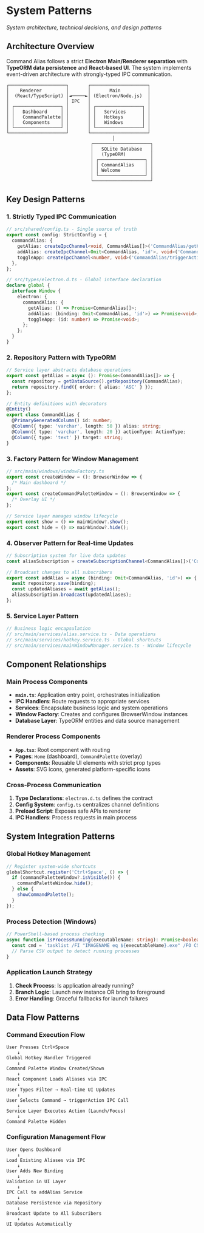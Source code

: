 # System Patterns

_System architecture, technical decisions, and design patterns_

## Architecture Overview

Command Alias follows a strict **Electron Main/Renderer separation** with **TypeORM data persistence** and **React-based UI**. The system implements event-driven architecture with strongly-typed IPC communication.

```
┌─────────────────────┐       ┌─────────────────────┐
│    Renderer         │       │       Main          │
│  (React/TypeScript) │◄─────►│ (Electron/Node.js)  │
│                     │ IPC   │                     │
│ ┌─────────────────┐ │       │ ┌─────────────────┐ │
│ │   Dashboard     │ │       │ │   Services      │ │
│ │   CommandPalette│ │       │ │   Hotkeys       │ │
│ │   Components    │ │       │ │   Windows       │ │
│ └─────────────────┘ │       │ └─────────────────┘ │
└─────────────────────┘       └─────────────────────┘
                                       │
                               ┌─────────────────────┐
                               │   SQLite Database   │
                               │   (TypeORM)         │
                               │ ┌─────────────────┐ │
                               │ │ CommandAlias    │ │
                               │ │ Welcome         │ │
                               │ └─────────────────┘ │
                               └─────────────────────┘
```

## Key Design Patterns

### 1. **Strictly Typed IPC Communication**

```typescript
// src/shared/config.ts - Single source of truth
export const config: StrictConfig = {
  commandAlias: {
    getAlias: createIpcChannel<void, CommandAlias[]>('CommandAlias/getKeyBindings'),
    addAlias: createIpcChannel<Omit<CommandAlias, 'id'>, void>('CommandAlias/addBinding'),
    toggleApp: createIpcChannel<number, void>('CommandAlias/triggerAction'),
  },
};

// src/types/electron.d.ts - Global interface declaration
declare global {
  interface Window {
    electron: {
      commandAlias: {
        getAlias: () => Promise<CommandAlias[]>;
        addAlias: (binding: Omit<CommandAlias, 'id'>) => Promise<void>;
        toggleApp: (id: number) => Promise<void>;
      };
    };
  }
}
```

### 2. **Repository Pattern with TypeORM**

```typescript
// Service layer abstracts database operations
export const getAlias = async (): Promise<CommandAlias[]> => {
  const repository = getDataSource().getRepository(CommandAlias);
  return repository.find({ order: { alias: 'ASC' } });
};

// Entity definitions with decorators
@Entity()
export class CommandAlias {
  @PrimaryGeneratedColumn() id: number;
  @Column({ type: 'varchar', length: 50 }) alias: string;
  @Column({ type: 'varchar', length: 20 }) actionType: ActionType;
  @Column({ type: 'text' }) target: string;
}
```

### 3. **Factory Pattern for Window Management**

```typescript
// src/main/windows/windowFactory.ts
export const createWindow = (): BrowserWindow => {
  /* Main dashboard */
};
export const createCommandPaletteWindow = (): BrowserWindow => {
  /* Overlay UI */
};

// Service layer manages window lifecycle
export const show = () => mainWindow?.show();
export const hide = () => mainWindow?.hide();
```

### 4. **Observer Pattern for Real-time Updates**

```typescript
// Subscription system for live data updates
const aliasSubscription = createSubscriptionChannel<CommandAlias[]>('CommandAlias/subscribeToKeyBindings');

// Broadcast changes to all subscribers
export const addAlias = async (binding: Omit<CommandAlias, 'id'>) => {
  await repository.save(binding);
  const updatedAliases = await getAlias();
  aliasSubscription.broadcast(updatedAliases);
};
```

### 5. **Service Layer Pattern**

```typescript
// Business logic encapsulation
// src/main/services/alias.service.ts - Data operations
// src/main/services/hotkey.service.ts - Global shortcuts
// src/main/services/mainWindowManager.service.ts - Window lifecycle
```

## Component Relationships

### Main Process Components

- **`main.ts`**: Application entry point, orchestrates initialization
- **IPC Handlers**: Route requests to appropriate services
- **Services**: Encapsulate business logic and system operations
- **Window Factory**: Creates and configures BrowserWindow instances
- **Database Layer**: TypeORM entities and data source management

### Renderer Process Components

- **`App.tsx`**: Root component with routing
- **Pages**: `Home` (dashboard), `CommandPalette` (overlay)
- **Components**: Reusable UI elements with strict prop types
- **Assets**: SVG icons, generated platform-specific icons

### Cross-Process Communication

1. **Type Declarations**: `electron.d.ts` defines the contract
2. **Config System**: `config.ts` centralizes channel definitions
3. **Preload Script**: Exposes safe APIs to renderer
4. **IPC Handlers**: Process requests in main process

## System Integration Patterns

### Global Hotkey Management

```typescript
// Register system-wide shortcuts
globalShortcut.register('Ctrl+Space', () => {
  if (commandPaletteWindow?.isVisible()) {
    commandPaletteWindow.hide();
  } else {
    showCommandPalette();
  }
});
```

### Process Detection (Windows)

```typescript
// PowerShell-based process checking
async function isProcessRunning(executableName: string): Promise<boolean> {
  const cmd = `tasklist /FI "IMAGENAME eq ${executableName}.exe" /FO CSV /NH`;
  // Parse CSV output to detect running processes
}
```

### Application Launch Strategy

1. **Check Process**: Is application already running?
2. **Branch Logic**: Launch new instance OR bring to foreground
3. **Error Handling**: Graceful fallbacks for launch failures

## Data Flow Patterns

### Command Execution Flow

```
User Presses Ctrl+Space
    ↓
Global Hotkey Handler Triggered
    ↓
Command Palette Window Created/Shown
    ↓
React Component Loads Aliases via IPC
    ↓
User Types Filter → Real-time UI Updates
    ↓
User Selects Command → triggerAction IPC Call
    ↓
Service Layer Executes Action (Launch/Focus)
    ↓
Command Palette Hidden
```

### Configuration Management Flow

```
User Opens Dashboard
    ↓
Load Existing Aliases via IPC
    ↓
User Adds New Binding
    ↓
Validation in UI Layer
    ↓
IPC Call to addAlias Service
    ↓
Database Persistence via Repository
    ↓
Broadcast Update to All Subscribers
    ↓
UI Updates Automatically
```
